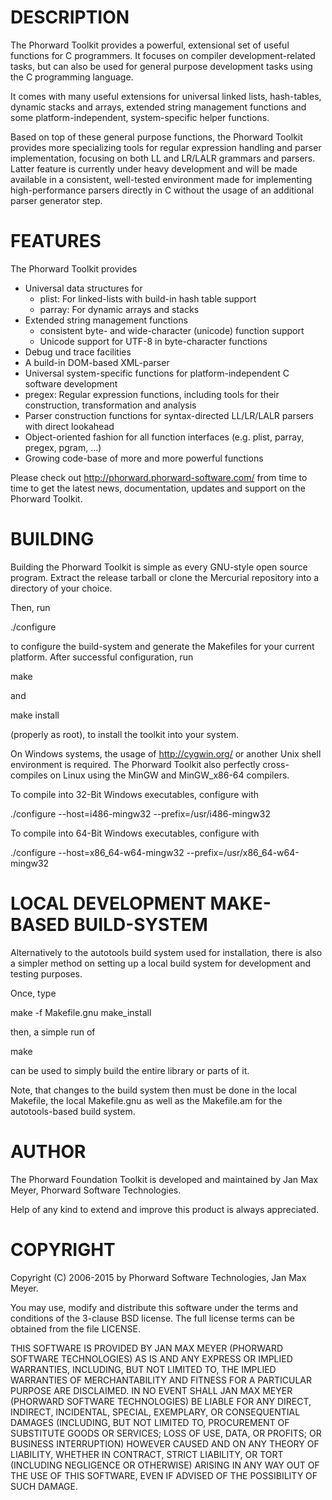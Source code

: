 
DESCRIPTION
===========

The Phorward Toolkit provides a powerful, extensional set of useful functions for C programmers. It focuses on compiler development-related tasks, but can also be used for general purpose development tasks using the C programming language.

It comes with many useful extensions for universal linked lists, hash-tables, dynamic stacks and arrays, extended string management functions and some platform-independent, system-specific helper functions.

Based on top of these general purpose functions, the Phorward Toolkit provides more specializing tools for regular expression handling and parser implementation, focusing on both LL and LR/LALR grammars and parsers. Latter feature is currently under heavy development and will be made available in a consistent, well-tested environment made for implementing high-performance parsers directly in C without the usage of an additional parser generator step.


FEATURES
========

The Phorward Toolkit provides

- Universal data structures for
  - plist: For linked-lists with build-in hash table support
  - parray: For dynamic arrays and stacks
- Extended string management functions
  - consistent byte- and wide-character (unicode) function support
  - Unicode support for UTF-8 in byte-character functions
- Debug und trace facilities
- A build-in DOM-based XML-parser
- Universal system-specific functions for platform-independent C software development
- pregex: Regular expression functions, including tools for their construction, transformation and analysis
- Parser construction functions for syntax-directed LL/LR/LALR parsers with direct lookahead
- Object-oriented fashion for all function interfaces (e.g. plist, parray, pregex, pgram, ...)
- Growing code-base of more and more powerful functions

Please check out http://phorward.phorward-software.com/ from time to time to get the latest news, documentation, updates and support on the Phorward Toolkit.


BUILDING
========

Building the Phorward Toolkit is simple as every GNU-style open source program. Extract the release tarball or clone the Mercurial repository into a directory of your choice.

Then, run

  ./configure

to configure the build-system and generate the Makefiles for your current platform. After successful configuration, run

  make

and

  make install

(properly as root), to install the toolkit into your system.

On Windows systems, the usage of http://cygwin.org/ or another Unix shell environment is required. The Phorward Toolkit also perfectly cross-compiles on Linux using the MinGW and MinGW_x86-64 compilers.

To compile into 32-Bit Windows executables, configure with

  ./configure --host=i486-mingw32 --prefix=/usr/i486-mingw32

To compile into 64-Bit Windows executables, configure with

  ./configure --host=x86_64-w64-mingw32 --prefix=/usr/x86_64-w64-mingw32


LOCAL DEVELOPMENT MAKE-BASED BUILD-SYSTEM
=========================================

Alternatively to the autotools build system used for installation, there is also a simpler method on setting up a local build system for development and testing purposes.

Once, type

  make -f Makefile.gnu make_install

then, a simple run of

  make

can be used to simply build the entire library or parts of it.

Note, that changes to the build system then must be done in the local Makefile, the local Makefile.gnu as well as the Makefile.am for the autotools-based build system.


AUTHOR
======

The Phorward Foundation Toolkit is developed and maintained by Jan Max Meyer, Phorward Software Technologies.

Help of any kind to extend and improve this product is always appreciated.


COPYRIGHT
=========

Copyright (C) 2006-2015 by Phorward Software Technologies, Jan Max Meyer.

You may use, modify and distribute this software under the terms and conditions of the 3-clause BSD license. The full license terms can be obtained from the file LICENSE.

THIS SOFTWARE IS PROVIDED BY JAN MAX MEYER (PHORWARD SOFTWARE TECHNOLOGIES) AS IS AND ANY EXPRESS OR IMPLIED WARRANTIES, INCLUDING, BUT NOT LIMITED TO, THE IMPLIED WARRANTIES OF MERCHANTABILITY AND FITNESS FOR A PARTICULAR PURPOSE ARE DISCLAIMED. IN NO EVENT SHALL JAN MAX MEYER (PHORWARD SOFTWARE TECHNOLOGIES) BE LIABLE FOR ANY DIRECT, INDIRECT, INCIDENTAL, SPECIAL, EXEMPLARY, OR CONSEQUENTIAL DAMAGES (INCLUDING, BUT NOT LIMITED TO, PROCUREMENT OF SUBSTITUTE GOODS OR SERVICES; LOSS OF USE, DATA, OR PROFITS; OR BUSINESS INTERRUPTION) HOWEVER CAUSED AND ON ANY THEORY OF LIABILITY, WHETHER IN CONTRACT, STRICT LIABILITY, OR TORT (INCLUDING NEGLIGENCE OR OTHERWISE) ARISING IN ANY WAY OUT OF THE USE OF THIS SOFTWARE, EVEN IF ADVISED OF THE POSSIBILITY OF SUCH DAMAGE.

